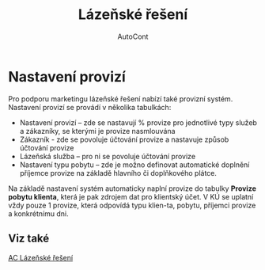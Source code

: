 ﻿---
    title: "Lázeňské řešení"
    author: AutoCont
    ms.date: 04/30/2018
    ms.topic: article
    ms.prod: dynamics-nav-2017
    ms.contentlocale: cs-cz
    ms.lasthandoff: 04/30/2018
---

# Nastavení provizí

Pro podporu marketingu lázeňské řešení nabízí také provizní systém. Nastavení provizí se provádí v několika tabulkách:
-	Nastavení provizí – zde se nastavují % provize pro jednotlivé typy služeb a zákazníky, se kterými je provize nasmlouvána
-	Zákazník - zde se povoluje účtování provize a nastavuje způsob účtování provize
-	Lázeňská služba – pro ni se povoluje účtování provize
-	Nastavení typu pobytu – zde je možno definovat automatické doplnění příjemce provize na základě hlavního či doplňkového plátce.

Na základě nastavení systém automaticky naplní provize do tabulky **Provize pobytu klienta**, která je pak zdrojem dat pro klientský účet. V KÚ se uplatní vždy pouze 1 provize, která odpovídá typu klien-ta, pobytu, příjemci provize a konkrétnímu dni.  



## <a name="see-also"></a>Viz také
[AC Lázeňské řešení](ac-spa-solution.md)